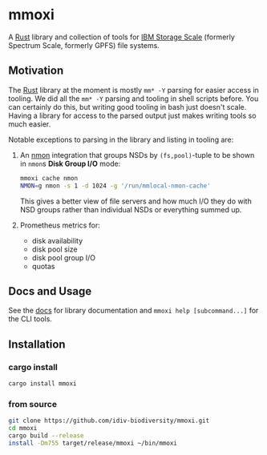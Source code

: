 mmoxi
=====

A [Rust][] library and collection of tools for [IBM Storage Scale][] (formerly
Spectrum Scale, formerly GPFS) file systems.


Motivation
----------

The [Rust][] library at the moment is mostly `mm* -Y` parsing for easier access
in tooling. We did all the `mm* -Y` parsing and tooling in shell scripts
before. You can certainly do this, but writing good tooling in bash just
doesn't scale. Having a library for access to the parsed output just makes
writing tools so much easier.

Notable exceptions to parsing in the library and listing in tooling are:

1.  An [nmon][] integration that groups NSDs by `(fs,pool)`-tuple to be shown
    in `nmon`s **Disk Group I/O** mode:

    ```bash
    mmoxi cache nmon
    NMON=g nmon -s 1 -d 1024 -g '/run/mmlocal-nmon-cache'
    ```

    This gives a better view of file servers and how much I/O they do with NSD
    groups rather than individual NSDs or everything summed up.

1.  Prometheus metrics for:

    - disk availability
    - disk pool size
    - disk pool group I/O
    - quotas


Docs and Usage
--------------

See the [docs][] for library documentation and `mmoxi help [subcommand...]` for
the CLI tools.


Installation
------------

### cargo install

```bash
cargo install mmoxi
```

### from source

```bash
git clone https://github.com/idiv-biodiversity/mmoxi.git
cd mmoxi
cargo build --release
install -Dm755 target/release/mmoxi ~/bin/mmoxi
```


[IBM Storage Scale]: https://www.ibm.com/products/storage-scale
[Rust]: https://www.rust-lang.org/
[nmon]: https://nmon.sourceforge.net/
[docs]: https://docs.rs/mmoxi
